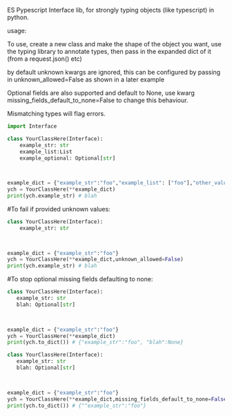 ES Pypescript Interface lib, for strongly typing objects (like typescript) in python.



usage: 

To use, create a new class and make the shape of the object you want, use the typing library to annotate types, 
then pass in the expanded dict of it (from a request.json() etc)

by default unknown kwargs are ignored, this can be configured by passing in unknown_allowed=False as shown in a later example

Optional fields are also supported and default to None, use kwarg missing_fields_default_to_none=False to change this behaviour.

Mismatching types will flag errors.



```python
import Interface

class YourClassHere(Interface):
	example_str: str
    example_list:List
    example_optional: Optional[str]
    


example_dict = {"example_str":"foo","example_list": ["foo"],"other_values_to_ignore":"bar"}
ych = YourClassHere(**example_dict)
print(ych.example_str) # blah

```

#To fail if provided unknown values:

```python
class YourClassHere(Interface):
	example_str: str
    


example_dict = {"example_str":"foo"}
ych = YourClassHere(**example_dict,unknown_allowed=False)
print(ych.example_str) # blah

``` 

#To stop optional missing fields defaulting to none:


	
 
 ```python
class YourClassHere(Interface):
	example_str: str
    blah: Optional[str]
    


example_dict = {"example_str":"foo"}
ych = YourClassHere(**example_dict)
print(ych.to_dict()) # {"example_str":"foo", "blah":None}
```


 ```python
class YourClassHere(Interface):
	example_str: str
    blah: Optional[str]
    


example_dict = {"example_str":"foo"}
ych = YourClassHere(**example_dict,missing_fields_default_to_none=False)
print(ych.to_dict()) # {""example_str":"foo"} 